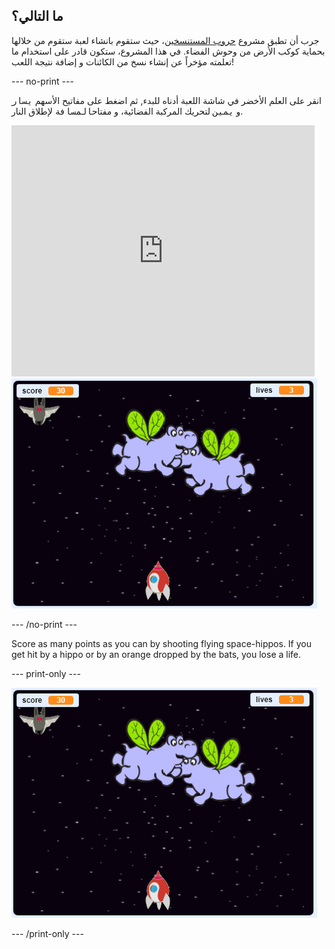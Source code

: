 ## ما التالي؟

جرب أن تطبق مشروع [حروب المستنسخين](https://projects.raspberrypi.org/en/projects/clone-wars?utm_source=pathway&utm_medium=whatnext&utm_campaign=projects)، حيث ستقوم بانشاء لعبة ستقوم من خلالها بحماية كوكب الأرض من وحوش الفضاء. في هذا المشروع، ستكون قادر على استخدام ما تعلمته مؤخراً عن إنشاء نسخ من الكائنات و إضافة نتيجة اللعب!

\--- no-print \---

انقر على العلم الأخضر في شاشة اللعبة أدناه للبدء, ثم اضغط على مفاتيح الأسهم <kbd>يسار</kbd> و <kbd>يمين</kbd> لتحريك المركبة الفضائية، و مفتاح<kbd>المسافة</kbd> لإطلاق النار.

<div class="scratch-preview">
  <iframe allowtransparency="true" width="485" height="402" src="https://scratch.mit.edu/projects/embed/276887163/?autostart=false" frameborder="0" scrolling="no"></iframe>
  <img src="images/clone-showcase.png">
</div>

\--- /no-print \---

Score as many points as you can by shooting flying space-hippos. If you get hit by a hippo or by an orange dropped by the bats, you lose a life.

\--- print-only \---

![desc](images/clone-showcase.png)

\--- /print-only \---